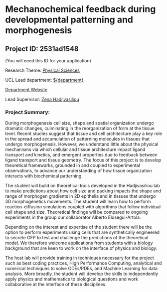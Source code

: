 # Mechanochemical feedback during developmental patterning and morphogenesis

## Project ID: **2531ad1548**
(You will need this ID for your application)

Research Theme: [Physical Sciences](../themes/physical-sciences.md)

UCL Lead department: [${department}](../departments/london-centre-for-nanotechnology.md)

[Department Website](https://www.london-nano.com)

Lead Supervisor: [Zena Hadjivasiliou](https://profiles.ucl.ac.uk/26843)

### Project Summary:

During morphogenesis cell size, shape and spatial organization undergo dramatic changes, culminating in the reorganization of form at the tissue level. Recent studies suggest that tissue and cell architecture play a key role in the spread and accumulation of patterning molecules in tissues that undergo morphogenesis. However, we understand little about the physical mechanisms via which cellular and tissue architecture impact ligand transport and kinetics, and emergent properties due to feedback between ligand transport and tissue geometry. The focus of this project is to develop theoretical frameworks, grounded in and coupled to experimental observations, to advance our understanding of how tissue organization interacts with biochemical patterning.

The student will build on theoretical tools developed in the Hadjivasiliou lab to make predictions about how cell size and packing impacts the shape and range of morphogen gradients in 2D epithelia and in tissues that undergo 3D morphogenetics movements. The student will learn how to perform reaction-diffusion simulations coupled with algorithms that follow individual cell shape and size. Theoretical findings will be compared to ongoing experiments in the group our collaborator Alberto Elosegui-Artola. 

Depending on the interest and expertise of the student there will be the option to perform experiments using cells that are synthetically engineered to secrete GFP to test and challenge the predictions of the theoretical model. We therefore welcome applications from students with a biology background that are keen to work on the interface of physics and biology. 

The host lab will provide training in techniques necessary for the project such as best coding practices, High Performance Computing, analytical and numerical techniques to solve ODEs/PDEs, and Machine Learning for data analysis. More broadly, the student will develop the skills to independently apply physics and mathematics to biological questions and work collaborative at the interface of these disciplines.
